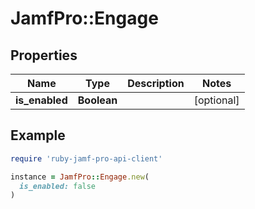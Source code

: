 # JamfPro::Engage

## Properties

| Name | Type | Description | Notes |
| ---- | ---- | ----------- | ----- |
| **is_enabled** | **Boolean** |  | [optional] |

## Example

```ruby
require 'ruby-jamf-pro-api-client'

instance = JamfPro::Engage.new(
  is_enabled: false
)
```

